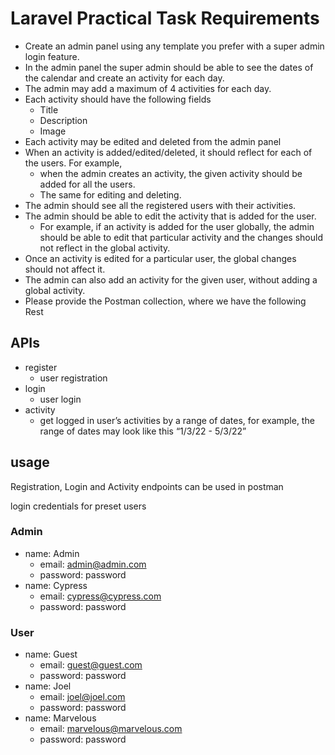 # Laravel Practical Task Requirements

- Create an admin panel using any template you prefer with a super admin login feature.
- In the admin panel the super admin should be able to see the dates of the calendar and create an activity for each day.
- The admin may add a maximum of 4 activities for each day.
- Each activity should have the following fields
  - Title
  - Description
  - Image
- Each activity may be edited and deleted from the admin panel
- When an activity is added/edited/deleted, it should reflect for each of the users. For example,
  - when the admin creates an activity, the given activity should be added for all the users.
  - The same for editing and deleting.
- The admin should see all the registered users with their activities.
- The admin should be able to edit the activity that is added for the user.
  - For example, if an activity is added for the user globally, the admin should be able to edit that particular activity and the changes should not reflect in the global activity.
- Once an activity is edited for a particular user, the global changes should not affect it.
- The admin can also add an activity for the given user, without adding a global activity.
- Please provide the Postman collection, where we have the following Rest

## APIs

- register
  - user registration
- login
  - user login
- activity
  - get logged in user’s activities by a range of dates, for example, the range of dates may look like this “1/3/22 - 5/3/22”

## usage

Registration, Login and Activity endpoints can be used in postman

login credentials for preset users

### Admin

- name: Admin
  - email: admin@admin.com
  - password: password
- name: Cypress
  - email: cypress@cypress.com
  - password: password

### User

- name: Guest
  - email: guest@guest.com
  - password: password
- name: Joel
  - email: joel@joel.com
  - password: password
- name: Marvelous
  - email: marvelous@marvelous.com
  - password: password
